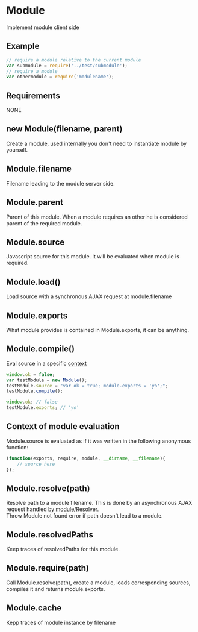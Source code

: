 Module
=============

Implement module client side

## Example

```javascript
// require a module relative to the current module
var submodule = require('../test/submodule');
// require a module
var othermodule = require('modulename');
```

## Requirements

NONE

## new Module(filename, parent)

Create a module, used internally you don't need to instantiate module by yourself.

## Module.filename

Filename leading to the module server side.

## Module.parent

Parent of this module. When a module requires an other he is considered parent of the required module.

## Module.source

Javascript source for this module. It will be evaluated when module is required.

## Module.load()

Load source with a synchronous AJAX request at module.filename

## Module.exports

What module provides is contained in Module.exports, it can be anything.

## Module.compile()

Eval source in a specific [context](#context-of-module-evaluation)

```javascript
window.ok = false;
var testModule = new Module();
testModule.source = "var ok = true; module.exports = 'yo';";
testModule.compile();

window.ok; // false
testModule.exports; // 'yo'
```

## Context of module evaluation

Module.source is evaluated as if it was written in the following anonymous function:

```javascript
(function(exports, require, module, __dirname, __filename){
	// source here
});
```

## Module.resolve(path)

Resolve path to a module filename. This is done by an asynchronous AJAX request handled by [module/Resolver](../../server/node_modules/Router/middleware/module/Resolver).  
Throw Module not found error if path doesn't lead to a module.

## Module.resolvedPaths

Keep traces of resolvedPaths for this module.

## Module.require(path)

Call Module.resolve(path), create a module, loads corresponding sources, compiles it and returns module.exports.  

## Module.cache

Kepp traces of module instance by filename
